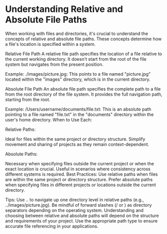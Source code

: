 # Understanding Relative and Absolute File Paths

When working with files and directories, it's crucial to understand the concepts of relative and absolute file paths. These concepts determine how a file's location is specified within a system.

Relative File Path
A relative file path specifies the location of a file relative to the current working directory. It doesn't start from the root of the file system but navigates from the present position.

Example:
./images/picture.jpg: This points to a file named "picture.jpg" located within the "images" directory, which is in the current directory.

Absolute File Path
An absolute file path specifies the complete path to a file from the root directory of the file system. It provides the full navigation path, starting from the root.

Example:
/Users/username/documents/file.txt: This is an absolute path pointing to a file named "file.txt" in the "documents" directory within the user's home directory.
When to Use Each:

Relative Paths:

Ideal for files within the same project or directory structure.
Simplify movement and sharing of projects as they remain context-dependent.

Absolute Paths:

Necessary when specifying files outside the current project or when the exact location is crucial.
Useful in scenarios where consistency across different systems is required.
Best Practices:
Use relative paths when files are within the same project or directory structure.
Prefer absolute paths when specifying files in different projects or locations outside the current directory.

Tips:
Use .. to navigate up one directory level in relative paths (e.g., ../images/picture.jpg).
Be mindful of forward slashes (/ or \) as directory separators depending on the operating system.
Understanding and choosing between relative and absolute paths will depend on the structure and requirements of your project. Use the appropriate path type to ensure accurate file referencing in your applications.
